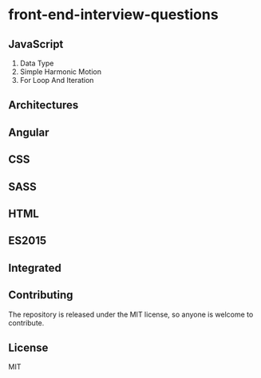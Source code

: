 # front-end-interview-questions

## JavaScript

1. Data Type
2. Simple Harmonic Motion
3. For Loop And Iteration
## Architectures

## Angular

## CSS

## SASS

## HTML

## ES2015

## Integrated

## Contributing

The repository is released under the MIT license, so anyone is welcome to contribute.

## License

MIT